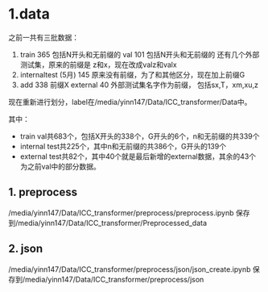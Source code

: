 # 1.data

之前一共有三批数据：
1. train 365  包括N开头和无前缀的
   val 101    包括N开头和无前缀的 还有几个外部测试集，原来的前缀是 z和x，现在改成valz和valx
2. internaltest (5月)  145  原来没有前缀，为了和其他区分，现在加上前缀G
3. add 338   前缀X
   external 40  外部测试集名字作为前缀， 包括sx,T，xm,xu,z

现在重新进行划分，label在/media/yinn147/Data/ICC_transformer/Data中。

其中：
- train val共683个，包括X开头的338个，G开头的6个，n和无前缀的共339个
- internal test共225个，其中n和无前缀的共386个，G开头的139个
- external test共82个，其中40个就是最后新增的external数据，其余的43个为之前val中的部分数据。

## 1. preprocess

/media/yinn147/Data/ICC_transformer/preprocess/preprocess.ipynb
保存到/media/yinn147/Data/ICC_transformer/Preprocessed_data

## 2. json

/media/yinn147/Data/ICC_transformer/preprocess/json/json_create.ipynb
保存到/media/yinn147/Data/ICC_transformer/preprocess/json
